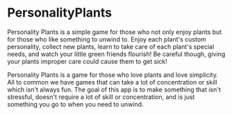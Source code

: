 # PersonalityPlants

Personality Plants is a simple game for those who not only enjoy plants but for those who like something to unwind to.
Enjoy each plant's custom personality, collect new plants, learn to take care of each plant's special needs, and watch
your little green friends flourish! Be careful though, giving your plants improper care could cause them to get sick! 

Personality Plants is a game for those who love plants and love simplicity. All to common we have games that can take a
lot of concentration or skill which isn't always fun. The goal of this app is to make something that isn't stressful,
doesn't require a lot of skill or concentration, and is just something you go to when you need to unwind.
